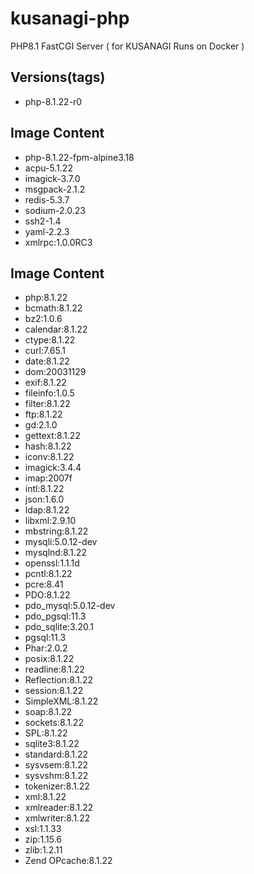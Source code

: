 # kusanagi-php
PHP8.1 FastCGI Server ( for KUSANAGI Runs on Docker )

## Versions(tags)
- php-8.1.22-r0

## Image Content
- php-8.1.22-fpm-alpine3.18
- acpu-5.1.22
- imagick-3.7.0
- msgpack-2.1.2
- redis-5.3.7
- sodium-2.0.23
- ssh2-1.4
- yaml-2.2.3
- xmlrpc:1.0.0RC3

## Image Content
- php:8.1.22
- bcmath:8.1.22
- bz2:1.0.6
- calendar:8.1.22
- ctype:8.1.22
- curl:7.65.1
- date:8.1.22
- dom:20031129
- exif:8.1.22
- fileinfo:1.0.5
- filter:8.1.22
- ftp:8.1.22
- gd:2.1.0
- gettext:8.1.22
- hash:8.1.22
- iconv:8.1.22
- imagick:3.4.4
- imap:2007f
- intl:8.1.22
- json:1.6.0
- ldap:8.1.22
- libxml:2.9.10
- mbstring:8.1.22
- mysqli:5.0.12-dev
- mysqlnd:8.1.22
- openssl:1.1.1d
- pcntl:8.1.22
- pcre:8.41
- PDO:8.1.22
- pdo_mysql:5.0.12-dev
- pdo_pgsql:11.3
- pdo_sqlite:3.20.1
- pgsql:11.3
- Phar:2.0.2
- posix:8.1.22
- readline:8.1.22
- Reflection:8.1.22
- session:8.1.22
- SimpleXML:8.1.22
- soap:8.1.22
- sockets:8.1.22
- SPL:8.1.22
- sqlite3:8.1.22
- standard:8.1.22
- sysvsem:8.1.22
- sysvshm:8.1.22
- tokenizer:8.1.22
- xml:8.1.22
- xmlreader:8.1.22
- xmlwriter:8.1.22
- xsl:1.1.33
- zip:1.15.6
- zlib:1.2.11
- Zend OPcache:8.1.22

